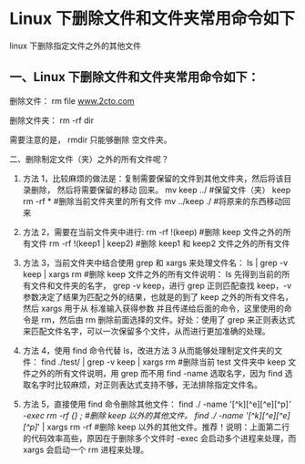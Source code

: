 # Linux 下删除文件和文件夹常用命令如下

linux 下删除指定文件之外的其他文件

## 一、Linux 下删除文件和文件夹常用命令如下：

删除文件： rm file www.2cto.com

删除文件夹： rm -rf dir

需要注意的是， rmdir 只能够删除 空文件夹。

二、删除制定文件（夹）之外的所有文件呢？

1.  方法 1，比较麻烦的做法是：复制需要保留的文件到其他文件夹，然后将该目录删除， 然后将需要保留的移动 回来。
    mv keep ../ #保留文件（夹） keep
    rm -rf \* #删除当前文件夹里的所有文件
    mv ../keep ./ #将原来的东西移动回来

2.  方法 2，需要在当前文件夹中进行:
    rm -rf !(keep) #删除 keep 文件之外的所有文件
    rm -rf !(keep1 | keep2) #删除 keep1 和 keep2 文件之外的所有文件

3.  方法 3，当前文件夹中结合使用 grep 和 xargs 来处理文件名：
    ls | grep -v keep | xargs rm #删除 keep 文件之外的所有文件说明： ls 先得到当前的所有文件和文件夹的名字， grep -v keep，进行 grep 正则匹配查找 keep，-v 参数决定了结果为匹配之外的结果，也就是的到了 keep 之外的所有文件名，然后 xargs 用于从 标准输入获得参数 并且传递给后面的命令，这里使用的命令是 rm，然后由 rm 删除前面选择的文件。好处：使用了 grep 来正则表达式来匹配文件名字，可以一次保留多个文件，从而进行更加准确的处理。

4.  方法 4，使用 find 命令代替 ls，改进方法 3 从而能够处理制定文件夹的文件：
    find ./test/ | grep -v keep | xargs rm #删除当前 test 文件夹中 keep 文件之外的所有文件说明，用 grep 而不用 find -name 选取名字，因为 find 选取名字时比较麻烦，对正则表达式支持不够，无法排除指定文件名。

5.  方法 5，直接使用 find 命令删除其他文件：
    find ./ -name '[^k][^e][^e][^p]_' -exec rm -rf {} \; #删除 keep 以外的其他文件。
    find ./ -name '[^k][^e][^e][^p]_' | xargs rm -rf #删除 keep 以外的其他文件。推荐！说明：上面第二行的代码效率高些，原因在于删除多个文件时 -exec 会启动多个进程来处理，而 xargs 会启动一个 rm 进程来处理。
